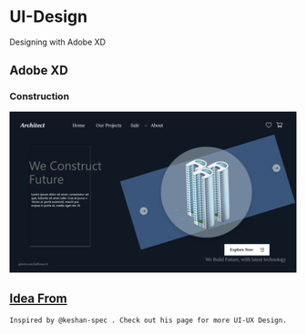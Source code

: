 # UI-Design
Designing with Adobe XD

## Adobe XD   
### Construction
![Screenshot](./output/construction.jpg)

## [Idea From](https://github.com/keshan-spec/Design-challenge) 
    Inspired by @keshan-spec . Check out his page for more UI-UX Design.
